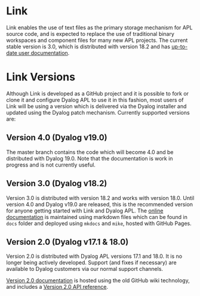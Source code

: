 # Link
Link enables the use of text files as the primary storage mechanism for APL source code, and is expected to replace the use of traditional binary workspaces and component files for many new APL projects. The current stable version is 3.0, which is distributed with version 18.2 and has [up-to-date user documentation](https://dyalog.github.io/link/).

# Link Versions
Although Link is developed as a GitHub project and it is possible to fork or clone it and configure Dyalog APL to use it in this fashion, most users of Link will be using a version which is delivered via the Dyalog installer and updated using the Dyalog patch mechanism. Currently supported versions are:

## Version 4.0 (Dyalog v19.0)
The master branch contains the code which will become 4.0 and be distributed with Dyalog 19.0. Note that the documentation is work in progress and is not currently useful.

## Version 3.0 (Dyalog v18.2)
Version 3.0 is distributed with version 18.2 and works with version 18.0. Until version 4.0 and Dyalog v19.0 are released, this is the recommended version for anyone getting started with Link and Dyalog APL. The [online documentation](https://dyalog.github.io/link/) is maintained using markdown files which can be found in `docs` folder and deployed using `mkdocs` and `mike`, hosted with GitHub Pages.

## Version 2.0 (Dyalog v17.1 & 18.0)
Version 2.0 is distributed with Dyalog APL versions 17.1 and 18.0. It is no longer being actively developed. Support (and fixes if necessary) are available to Dyalog customers via our normal support channels.

[Version 2.0 documentation](https://github.com/Dyalog/link/wiki) is hosted using the old GitHub wiki technology, and includes a [Version 2.0 API reference](https://github.com/Dyalog/link/wiki/API).
